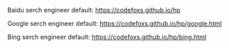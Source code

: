 Baidu serch engineer default: https://codefoxs.github.io/hp

Google serch engineer default: https://codefoxs.github.io/hp/google.html

Bing serch engineer default: https://codefoxs.github.io/hp/bing.html
